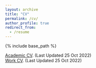 ```yaml
---
layout: archive
title: "CV"
permalink: /cv/
author_profile: true
redirect_from:
  - /resume
---
```


{% include base_path %}

[Academic CV](https://redfungus.github.io/uploads/My_Resume_Academic.pdf). (Last Updated 25 Oct 2022)  
[Work CV](https://redfungus.github.io/uploads/My_Resume.pdf). (Last Updated 25 Oct 2022)
